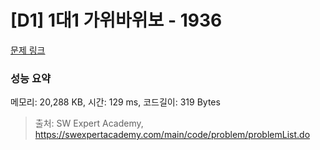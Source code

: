 # [D1] 1대1 가위바위보 - 1936 

[문제 링크](https://swexpertacademy.com/main/code/problem/problemDetail.do?contestProbId=AV5PjKXKALcDFAUq) 

### 성능 요약

메모리: 20,288 KB, 시간: 129 ms, 코드길이: 319 Bytes



> 출처: SW Expert Academy, https://swexpertacademy.com/main/code/problem/problemList.do